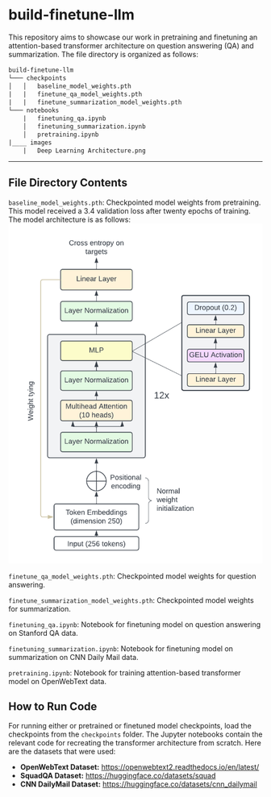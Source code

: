 # build-finetune-llm
This repository aims to showcase our work in pretraining and finetuning an attention-based transformer architecture on question answering (QA) and summarization. The file directory is organized as follows:
```
build-finetune-llm
└─── checkpoints
│   │   baseline_model_weights.pth
|   |   finetune_qa_model_weights.pth
|   |   finetune_summarization_model_weights.pth
└─── notebooks
    |   finetuning_qa.ipynb
    │   finetuning_summarization.ipynb
    │   pretraining.ipynb
|____ images
    |   Deep Learning Architecture.png
```

---

## File Directory Contents

`baseline_model_weights.pth`: Checkpointed model weights from pretraining. This model received a 3.4 validation loss after twenty epochs of training. The model architecture is as follows: ![model architecture](https://github.com/karthikm15/build-finetune-llm/blob/main/images/Deep%20Learning%20Architecture.png)

`finetune_qa_model_weights.pth`: Checkpointed model weights for question answering.

`finetune_summarization_model_weights.pth`: Checkpointed model weights for summarization.

`finetuning_qa.ipynb`: Notebook for finetuning model on question answering on Stanford QA data.

`finetuning_summarization.ipynb`: Notebook for finetuning model on summarization on CNN Daily Mail data.

`pretraining.ipynb`: Notebook for training attention-based transformer model on OpenWebText data.

## How to Run Code

For running either or pretrained or finetuned model checkpoints, load the checkpoints from the `checkpoints` folder. The Jupyter notebooks contain the relevant code for recreating the transformer architecture from scratch. Here are the datasets that were used:
* **OpenWebText Dataset:** https://openwebtext2.readthedocs.io/en/latest/
* **SquadQA Dataset:** https://huggingface.co/datasets/squad
* **CNN DailyMail Dataset:** https://huggingface.co/datasets/cnn_dailymail
